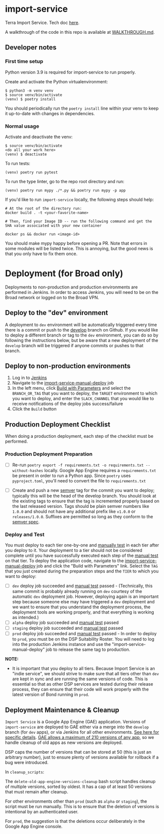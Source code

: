 # import-service
Terra Import Service. Tech doc [here](https://docs.google.com/document/d/1MeL9J5UqhtCg6SLD2Z9S_SsX3L9jYlZnSpfn2HJptc8/edit#).

A walkthrough of the code in this repo is available at [WALKTHROUGH.md](WALKTHROUGH.md).

## Developer notes

### First time setup

Python version 3.9 is required for import-service to run properly.

Create and activate the Python virtualenvironment:

```
$ python3 -m venv venv
$ source venv/bin/activate
(venv) $ poetry install
```

You should periodically run the `poetry install` line within your venv to keep it up-to-date with changes in dependencies.

### Normal usage

Activate and deactivate the venv:
```
$ source venv/bin/activate
<do all your work here>
(venv) $ deactivate
```

To run tests:
```
(venv) poetry run pytest
```

To run the type linter, go to the repo root directory and run:
```
(venv) poetry run mypy ./*.py && poetry run mypy -p app
```

If you'd like to run `import-service` locally, the following steps should help:

```
# At the root of the directory run:
docker build . -t <your-favorite-name>

# Then, find your Image ID -- run the following command and get the SHA value associated with your new container

docker ps && docker run <image-id>
```

You should make mypy happy before opening a PR. Note that errors in some modules will be listed twice. This is annoying, but the good news is that you only have to fix them once.

# Deployment (for Broad only)

Deployments to non-production and production environments are performed in Jenkins.  In order to access Jenkins, you
will need to be on the Broad network or logged on to the Broad VPN.

## Deploy to the "dev" environment

A deployment to `dev` environment will be automatically triggered every time there is a commit or push to the
[develop](https://github.com/broadinstitute/import-service/tree/develop) branch on Github.  If you would like to deploy a different
branch or tag to the `dev` environment, you can do so by following the instructions below, but be aware that a new
deployment of the `develop` branch will be triggered if anyone commits or pushes to that branch.

## Deploy to non-production environments

1. Log in to [Jenkins](https://fc-jenkins.dsp-techops.broadinstitute.org/)
1. Navigate to the [import-service-manual-deploy](https://fc-jenkins.dsp-techops.broadinstitute.org/view/Deploy/job/import-service-manual-deploy/)
   job
1. In the left menu, click [Build with Parameters](https://fc-jenkins.dsp-techops.broadinstitute.org/view/Deploy/job/import-service-manual-deploy/build?delay=0sec)
   and select the `BRANCH_OR_TAG` that you want to deploy, the `TARGET` environment to which you want to deploy, and enter
   the `SLACK_CHANNEL` that you would like to receive notifications of the deploy jobs success/failure
1. Click the `Build` button

## Production Deployment Checklist

When doing a production deployment, each step of the checklist must be performed.

### Production Deployment Preparation

- [ ] Re-run `poetry export -f requirements.txt -o requirements.txt --without-hashes` locally. Google App Engine requires a
      `requirements.txt` be present in order to run a Python app. Since `poetry` uses `pyproject.toml`, you'll need to convert
      the file to `requirements.txt`

- [ ] Create and push a new [semver](https://semver.org/) tag for the commit you want to deploy; typically this will be
      the head of the develop branch.  You should look at the existing tags
      to ensure that the tag is incremented properly based on the last released version.  Tags should be plain semver numbers
      like `1.0.0` and should not have any additional prefix like `v1.0.0` or `releases/1.0.0`.  Suffixes are permitted so
      long as they conform to the [semver spec](https://semver.org/).

### Deploy and Test
You must deploy to each tier one-by-one and [manually test](https://docs.google.com/document/d/17edO6O7Rz5voxWa2oXbTc3pWZArbkOMNJn1woaILlpQ/edit?ts=5e9f6dd5#heading=h.flskep5qnamc)
in each tier after you deploy to it.  Your deployment to a tier should not be considered complete until you have
successfully executed each step of the [manual test](https://docs.google.com/document/d/17edO6O7Rz5voxWa2oXbTc3pWZArbkOMNJn1woaILlpQ/edit?ts=5e9f6dd5#heading=h.flskep5qnamc)
on that tier.  To deploy the application code, navigate to the [import-service-manual-deploy](https://fc-jenkins.dsp-techops.broadinstitute.org/view/Deploy/job/import-service-manual-deploy/)
job and click the "Build with Parameters" link.  Select the `TAG` that you just created during the preparation steps and
the `TIER` to which you want to deploy:

- [ ] `dev` deploy job succeeded and [manual test](https://docs.google.com/document/d/17edO6O7Rz5voxWa2oXbTc3pWZArbkOMNJn1woaILlpQ/edit?ts=5e9f6dd5#heading=h.flskep5qnamc) passed
      - (Technically, this same commit is probably already running on `dev` courtesy of the automatic `dev` deployment
      job. However, deploying again is an important step because someone else may have triggered a `dev` deployment and
      we want to ensure that you understand the deployment process, the deployment tools are working properly, and that
      everything is working as intended.)
- [ ] `alpha` deploy job succeeded and [manual test](https://docs.google.com/document/d/17edO6O7Rz5voxWa2oXbTc3pWZArbkOMNJn1woaILlpQ/edit?ts=5e9f6dd5#heading=h.flskep5qnamc) passed
- [ ] `staging` deploy job succeeded and [manual test](https://docs.google.com/document/d/17edO6O7Rz5voxWa2oXbTc3pWZArbkOMNJn1woaILlpQ/edit?ts=5e9f6dd5#heading=h.flskep5qnamc) passed
- [ ] `prod` deploy job succeeded and [manual test](https://docs.google.com/document/d/17edO6O7Rz5voxWa2oXbTc3pWZArbkOMNJn1woaILlpQ/edit?ts=5e9f6dd5#heading=h.flskep5qnamc) passed
      - In order to deploy to `prod`, you must be on the DSP Suitability Roster.  You will need to log into the
      production Jenkins instance and use the "import-service-manual-deploy" job to release the same tag to production.

**NOTE:**
* It is important that you deploy to all tiers.  Because Import Service is an "indie service", we should strive to make sure
that all tiers other than `dev` are kept in sync and are running the same versions of code.  This is essential so that
as other DSP services are tested during their release process, they can ensure that their code will work properly with
the latest version of Bond running in `prod`.

## Deployment Maintenance & Cleanup

`Import Service` is a Google App Engine (GAE) application.  Versions of `import-service` are deployed to GAE either via a merge into the `develop` branch (for `dev` apps),
or via Jenkins for all other environments. [See here for specific details](https://github.com/broadinstitute/import-service#deployment-for-broad-only).
[GAE allows a maximum of 210 versions of any app](https://cloud.google.com/appengine/docs/standard/an-overview-of-app-engine#limits), so we handle cleanup of old apps as 
new versions are deployed.

DSP caps the number of versions that can be stored at 50 (this is just an arbitrary number), just to ensure plenty of versions available for rollback if a bug were introduced.

In `cleanup_scripts`:

The `delete-old-app-engine-versions-cleanup` bash script handles cleanup of multiple versions, sorted by oldest. It has a cap of at least 50 versions that must remain after cleanup.

For other environments other than `prod` (such as `alpha` or `staging`), the script must be run manually. This is to ensure that the deletion of versions is intentional by an authenticated user.

For `prod`, the suggestion is that the deletions occur deliberately in the Google App Engine console.